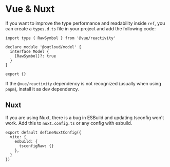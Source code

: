 # Vue & Nuxt

If you want to improve the type performance and readability inside `ref`, you can create a `types.d.ts` file in your project and add the following code:

```ts[types.d.ts]
import type { RawSymbol } from '@vue/reactivity'

declare module '@outloud/model' {
  interface Model {
    [RawSymbol]?: true
  }
}

export {}
```

If the `@vue/reactivity` dependency is not recognized (usually when using `pnpm`), install it as dev dependency.

## Nuxt
If you are using Nuxt, there is a bug in ESBuild and updating tsconfig won't work. Add this to `nuxt.config.ts` or any config with esbuild.

```ts[nuxt.config.ts]
export default defineNuxtConfig({
  vite: {
    esbuild: {
      tsconfigRaw: {}
    },
  }
})
```

